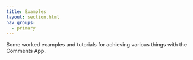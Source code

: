 ```yaml
---
title: Examples
layout: section.html
nav_groups:
  - primary
---
```


Some worked examples and tutorials for achieving various things with the Comments App.
